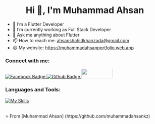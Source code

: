  <h1 align="center">Hi 👋, I'm Muhammad Ahsan</h1>

- 🔭 I’m a Flutter Developer
- 🌱 I’m currently working as Full Stack Developer
- 💬 Ask me anything about Flutter 
- 📫 How to reach me: ahsanshahidkhanzada@gmail.com
- 😄 My website: https://muhammadahsanportfolio.web.app
  
### Connect with me:
<div id="badges">
  
   <a href="https://web.facebook.com/ahsan.kz.33">
    <img src="https://img.shields.io/badge/Facebook-blue?style=for-the-badge&logo=facebook&logoColor=white" alt="Facebook Badge"/>
  </a>
  <a href="https://github.com/muhammadahsankz">
    <img src="https://img.shields.io/badge/Github-white?style=for-the-badge&logo=Github&logoColor=black" alt="Github Badge"/>
  </a>
  </a>
   <a href="https://www.linkedin.com/in/muhammad-ahsan-khanzada/">
    <img src="https://www.edigitalagency.com.au/wp-content/uploads/Linkedin-logo-png.png" width="100" height="30"/>
  </a>
</div>

### Languages and Tools:
[![My Skills](https://skillicons.dev/icons?i=flutter,dart,firebase,github,git,postman,figma,xd&perline=5)](https://skillicons.dev)



<br>
⭐️ From [Muhammad Ahsan] (https://github.com/muhammadahsankz)
